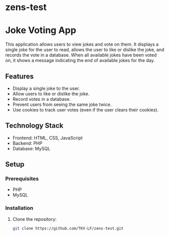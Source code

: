# zens-test
# Joke Voting App

This application allows users to view jokes and vote on them. It displays a single joke for the user to read, allows the user to like or dislike the joke, and records the vote in a database. When all available jokes have been voted on, it shows a message indicating the end of available jokes for the day.

## Features

- Display a single joke to the user.
- Allow users to like or dislike the joke.
- Record votes in a database.
- Prevent users from seeing the same joke twice.
- Use cookies to track user votes (even if the user clears their cookies).

## Technology Stack

- Frontend: HTML, CSS, JavaScript
- Backend: PHP
- Database: MySQL

## Setup

### Prerequisites

- PHP
- MySQL

### Installation

1. Clone the repository:

   ```bash
   git clone https://github.com/TKV-LF/zens-test.git
